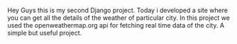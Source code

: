 Hey Guys this is my second Django project. Today i developed a site where you can get all the details of the weather of  particular city. In this project we used the openweathermap.org api for fetching real time data of the city. A simple but useful project.